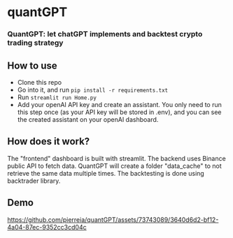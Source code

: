 # quantGPT
### QuantGPT: let chatGPT implements and backtest crypto trading strategy

## How to use

- Clone this repo
- Go into it, and run ```pip install -r requirements.txt```
- Run ```streamlit run Home.py```
- Add your openAI API key and create an assistant. You only need to run this step once (as your API key will be stored in .env), and you can see the created assistant on your openAI dashboard.

## How does it work?

The "frontend" dashboard is built with streamlit. The backend uses Binance public API to fetch data. QuantGPT will create a folder "data_cache" to not retrieve the same data multiple times. 
The backtesting is done using backtrader library. 


## Demo 

https://github.com/pierreia/quantGPT/assets/73743089/3640d6d2-bf12-4a04-87ec-9352cc3cd04c

